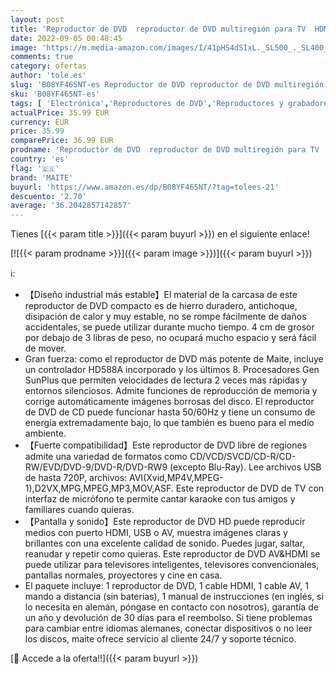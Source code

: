```yaml
---
layout: post
title: 'Reproductor de DVD  reproductor de DVD multiregión para TV  HDMI AV  entrada USB  Mic  NTSC/PAL  mando a distancia  televisor compacto  reproductor de DVD HD de Maite'
date: 2022-09-05 00:48:45
image: 'https://m.media-amazon.com/images/I/41pHS4dSIxL._SL500_._SL400_.jpg'
comments: true
category: ofertas
author: 'tole.es'
slug: 'B08YF465NT-es Reproductor de DVD reproductor de DVD multiregión para TV...'
sku: 'B08YF465NT-es'
tags: [ 'Electrónica','Reproductores de DVD','Reproductores y grabadores de DVD','TV, vídeo y home cinema','maite','televisor','🇪🇸', ]
actualPrice: 35.99 EUR
currency: EUR
price: 35.99
comparePrice: 36.99 EUR
prodname: 'Reproductor de DVD  reproductor de DVD multiregión para TV  HDMI AV  entrada USB  Mic  NTSC/PAL  mando a distancia  televisor compacto  reproductor de DVD HD de Maite'
country: 'es'
flag: '🇪🇸'
brand: 'MAITE'
buyurl: 'https://www.amazon.es/dp/B08YF465NT/?tag=tolees-21'
descuento: '2.70'
average: '36.2042857142857'
---
```


Tienes [{{< param title >}}]({{< param buyurl >}}) en el siguiente enlace!

[![{{< param prodname >}}]({{< param image >}})]({{< param buyurl >}})

ℹ️:

- 【Diseño industrial más estable】El material de la carcasa de este reproductor de DVD compacto es de hierro duradero, antichoque, disipación de calor y muy estable, no se rompe fácilmente de daños accidentales, se puede utilizar durante mucho tiempo. 4 cm de grosor por debajo de 3 libras de peso, no ocupará mucho espacio y será fácil de mover.
- Gran fuerza: como el reproductor de DVD más potente de Maite, incluye un controlador HD588A incorporado y los últimos 8. Procesadores Gen SunPlus que permiten velocidades de lectura 2 veces más rápidas y entornos silenciosos. Admite funciones de reproducción de memoria y corrige automáticamente imágenes borrosas del disco. El reproductor de DVD de CD puede funcionar hasta 50/60Hz y tiene un consumo de energía extremadamente bajo, lo que también es bueno para el medio ambiente.
- 【Fuerte compatibilidad】Este reproductor de DVD libre de regiones admite una variedad de formatos como CD/VCD/SVCD/CD-R/CD-RW/EVD/DVD-9/DVD-R/DVD-RW9 (excepto Blu-Ray). Lee archivos USB de hasta 720P, archivos: AVI(Xvid,MP4V,MPEG-1),D2VX,MPG,MPEG,MP3,MOV,ASF. Este reproductor de DVD de TV con interfaz de micrófono te permite cantar karaoke con tus amigos y familiares cuando quieras.
- 【Pantalla y sonido】Este reproductor de DVD HD puede reproducir medios con puerto HDMI, USB o AV, muestra imágenes claras y brillantes con una excelente calidad de sonido. Puedes jugar, saltar, reanudar y repetir como quieras. Este reproductor de DVD AV&HDMI se puede utilizar para televisores inteligentes, televisores convencionales, pantallas normales, proyectores y cine en casa.
- El paquete incluye: 1 reproductor de DVD, 1 cable HDMI, 1 cable AV, 1 mando a distancia (sin baterías), 1 manual de instrucciones (en inglés, si lo necesita en alemán, póngase en contacto con nosotros), garantía de un año y devolución de 30 días para el reembolso. Si tiene problemas para cambiar entre idiomas alemanes, conectar dispositivos o no leer los discos, maite ofrece servicio al cliente 24/7 y soporte técnico.

[🛒 Accede a la oferta!!]({{< param buyurl >}})
